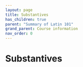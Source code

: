 ```yaml
---
layout: page
title: Substantives
has_children: true
parent: "Summary of Latin 101"
grand_parent: Course information
nav_order: 0
---
```



# Substantives
